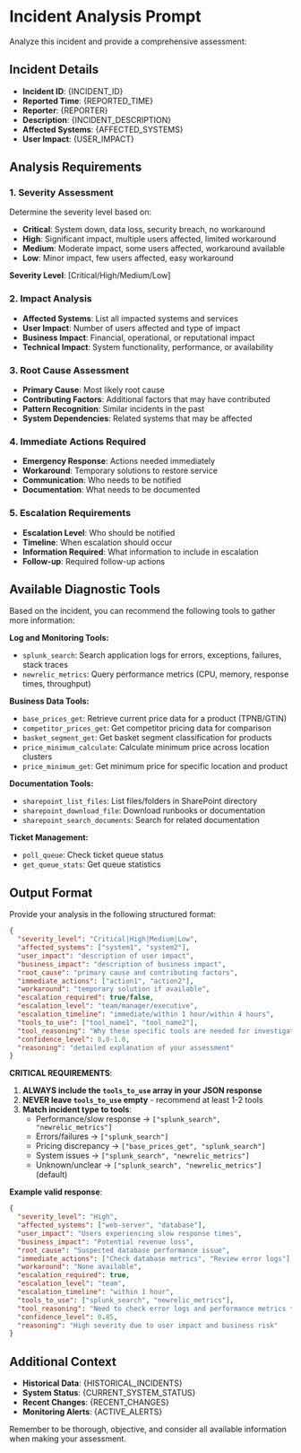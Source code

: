 # Incident Analysis Prompt

Analyze this incident and provide a comprehensive assessment:

## Incident Details
- **Incident ID**: {INCIDENT_ID}
- **Reported Time**: {REPORTED_TIME}
- **Reporter**: {REPORTER}
- **Description**: {INCIDENT_DESCRIPTION}
- **Affected Systems**: {AFFECTED_SYSTEMS}
- **User Impact**: {USER_IMPACT}

## Analysis Requirements

### 1. Severity Assessment
Determine the severity level based on:
- **Critical**: System down, data loss, security breach, no workaround
- **High**: Significant impact, multiple users affected, limited workaround
- **Medium**: Moderate impact, some users affected, workaround available
- **Low**: Minor impact, few users affected, easy workaround

**Severity Level**: [Critical/High/Medium/Low]

### 2. Impact Analysis
- **Affected Systems**: List all impacted systems and services
- **User Impact**: Number of users affected and type of impact
- **Business Impact**: Financial, operational, or reputational impact
- **Technical Impact**: System functionality, performance, or availability

### 3. Root Cause Assessment
- **Primary Cause**: Most likely root cause
- **Contributing Factors**: Additional factors that may have contributed
- **Pattern Recognition**: Similar incidents in the past
- **System Dependencies**: Related systems that may be affected

### 4. Immediate Actions Required
- **Emergency Response**: Actions needed immediately
- **Workaround**: Temporary solutions to restore service
- **Communication**: Who needs to be notified
- **Documentation**: What needs to be documented

### 5. Escalation Requirements
- **Escalation Level**: Who should be notified
- **Timeline**: When escalation should occur
- **Information Required**: What information to include in escalation
- **Follow-up**: Required follow-up actions

## Available Diagnostic Tools

Based on the incident, you can recommend the following tools to gather more information:

**Log and Monitoring Tools:**
- `splunk_search`: Search application logs for errors, exceptions, failures, stack traces
- `newrelic_metrics`: Query performance metrics (CPU, memory, response times, throughput)

**Business Data Tools:**
- `base_prices_get`: Retrieve current price data for a product (TPNB/GTIN)
- `competitor_prices_get`: Get competitor pricing data for comparison
- `basket_segment_get`: Get basket segment classification for products
- `price_minimum_calculate`: Calculate minimum price across location clusters
- `price_minimum_get`: Get minimum price for specific location and product

**Documentation Tools:**
- `sharepoint_list_files`: List files/folders in SharePoint directory
- `sharepoint_download_file`: Download runbooks or documentation
- `sharepoint_search_documents`: Search for related documentation

**Ticket Management:**
- `poll_queue`: Check ticket queue status
- `get_queue_stats`: Get queue statistics

## Output Format

Provide your analysis in the following structured format:

```json
{
  "severity_level": "Critical|High|Medium|Low",
  "affected_systems": ["system1", "system2"],
  "user_impact": "description of user impact",
  "business_impact": "description of business impact",
  "root_cause": "primary cause and contributing factors",
  "immediate_actions": ["action1", "action2"],
  "workaround": "temporary solution if available",
  "escalation_required": true/false,
  "escalation_level": "team/manager/executive",
  "escalation_timeline": "immediate/within 1 hour/within 4 hours",
  "tools_to_use": ["tool_name1", "tool_name2"],
  "tool_reasoning": "Why these specific tools are needed for investigation",
  "confidence_level": 0.0-1.0,
  "reasoning": "detailed explanation of your assessment"
}
```

**CRITICAL REQUIREMENTS**:
1. **ALWAYS include the `tools_to_use` array in your JSON response**
2. **NEVER leave `tools_to_use` empty** - recommend at least 1-2 tools
3. **Match incident type to tools**:
   - Performance/slow response → `["splunk_search", "newrelic_metrics"]`
   - Errors/failures → `["splunk_search"]`
   - Pricing discrepancy → `["base_prices_get", "splunk_search"]`
   - System issues → `["splunk_search", "newrelic_metrics"]`
   - Unknown/unclear → `["splunk_search", "newrelic_metrics"]` (default)

**Example valid response**:
```json
{
  "severity_level": "High",
  "affected_systems": ["web-server", "database"],
  "user_impact": "Users experiencing slow response times",
  "business_impact": "Potential revenue loss",
  "root_cause": "Suspected database performance issue",
  "immediate_actions": ["Check database metrics", "Review error logs"],
  "workaround": "None available",
  "escalation_required": true,
  "escalation_level": "team",
  "escalation_timeline": "within 1 hour",
  "tools_to_use": ["splunk_search", "newrelic_metrics"],
  "tool_reasoning": "Need to check error logs and performance metrics to identify root cause",
  "confidence_level": 0.85,
  "reasoning": "High severity due to user impact and business risk"
}
```

## Additional Context

- **Historical Data**: {HISTORICAL_INCIDENTS}
- **System Status**: {CURRENT_SYSTEM_STATUS}
- **Recent Changes**: {RECENT_CHANGES}
- **Monitoring Alerts**: {ACTIVE_ALERTS}

Remember to be thorough, objective, and consider all available information when making your assessment.
